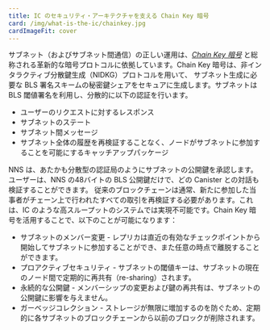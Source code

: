 ```yaml
---
title: IC のセキュリティ・アーキテクチャを支える Chain Key 暗号
card: /img/what-is-the-ic/chainkey.jpg
cardImageFit: cover
---
```


サブネット（およびサブネット間通信）の正しい運用は、[*Chain Key 暗号*](/how-it-works/chain-key-technology/) と総称される革新的な暗号プロトコルに依拠しています。Chain Key 暗号は、非インタラクティブ分散鍵生成（NIDKG）プロトコルを用いて、 サブネット生成に必要な BLS 署名スキームの秘密鍵シェアをセキュアに生成します。サブネットは BLS 閾値署名を利用し、分散的に以下の認証を行います。
- ユーザーのリクエストに対するレスポンス
- サブネットのステート
- サブネット間メッセージ
- サブネット全体の履歴を再検証することなく、ノードがサブネットに参加することを可能にするキャッチアップパッケージ

NNS は、あたかも分散型の認証局のようにサブネットの公開鍵を承認します。ユーザーは、NNS の48バイトの BLS 公開鍵だけで、どの Canister との対話も検証することができます。
従来のブロックチェーンは通常、新たに参加した当事者がチェーン上で行われたすべての取引を再検証する必要があります。これは、IC のような高スループットのシステムでは実現不可能です。Chain Key 暗号を活用することで、以下のことが可能になります：

- サブネットのメンバー変更 - レプリカは直近の有効なチェックポイントから開始してサブネットに参加することができ、また任意の時点で離脱することができます。
- プロアクティブセキュリティ - サブネットの閾値キーは、サブネットの現在のノード間で定期的に再共有（re-sharing）されます。
- 永続的な公開鍵 - メンバーシップの変更および鍵の再共有は、サブネットの公開鍵に影響を与えません。
- ガーベッジコレクション - ストレージが無限に増加するのを防ぐため、定期的に各サブネットのブロックチェーンから以前のブロックが削除されます。

<!--
---
title: Chain-key cryptography underpins the IC's security architecture
card: /img/what-is-the-ic/chainkey.jpg
cardImageFit: cover
---
The correct operation of subnets (and inter-subnet communication) relies on a suite of novel cryptographic protocols, collectively referred to as [*chain-key cryptography*](/how-it-works/chain-key-technology/). Chain-key cryptography securely generates private key shares for the BLS signature scheme as part of subnet creation using a non-interactive distributed key generation (NIDKG) protocol. Subnets use BLS threshold signing to authenticate, in a decentralized way,
- responses to user requests,
- the subnet state,
- inter-subnet messages, and
- catch-up packages to allow nodes to join a subnet without the need to re-validate the entire subnet history.

The NNS endorses the public keys of subnets, much like a decentralized certification authority. Users only need the 48-byte BLS public key of the NNS to validate the interaction with any canister.
Traditional blockchains typically require newly joined parties to redo all transactions ever performed on the chain. This is not feasible in a high-throughput system like the IC. Chain-key cryptography is leveraged to provide:

- Subnet membership changes – A replica can join a subnet, by starting from the most recent valid checkpoint, or leave at any point in time.
- Proactive security – Threshold keys of the subnet are periodically reshared between the current nodes of the subnet.
- Permanent public keys – Membership changes and key resharing do not affect the public key of any subnet.
- Garbage collection – Periodically, previous blocks are pruned from each subnet blockchain to prevent storage from growing infinitely.

-->
